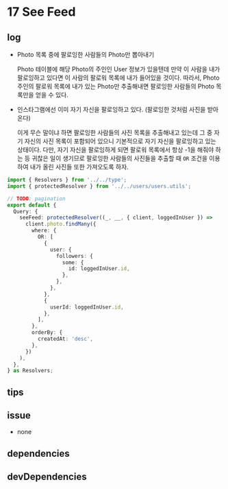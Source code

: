 # 17 See Feed

## log

- Photo 목록 중에 팔로잉한 사람들의 Photo만 뽑아내기

  Photo 테이블에 해당 Photo의 주인인 User 정보가 있을텐데 만약 이 사람을 내가 팔로잉하고 있다면 이 사람의 팔로워 목록에 내가 들어있을 것이다. 따라서, Photo 주인의 팔로워 목록에 내가 있는 Photo만 추출해내면 팔로잉한 사람들의 Photo 목록만을 얻을 수 있다.

- 인스타그램에선 이미 자기 자신을 팔로잉하고 있다. (팔로잉한 것처럼 사진을 받아온다)

  이게 무슨 말이냐 하면 팔로잉한 사람들의 사진 목록을 추출해내고 있는데 그 중 자기 자신의 사진 목록이 포함되어 있으니 기본적으로 자기 자신을 팔로잉하고 있는 상태이다. 다만, 자기 자신을 팔로잉하게 되면 팔로워 목록에서 항상 -1을 해줘야 하는 등 귀찮은 일이 생기므로 팔로잉한 사람들의 사진들을 추출할 때 `OR` 조건을 이용하여 내가 올린 사진들 또한 가져오도록 하자.

```ts
import { Resolvers } from '../../type';
import { protectedResolver } from '../../users/users.utils';

// TODO: pagination
export default {
  Query: {
    seeFeed: protectedResolver((_, __, { client, loggedInUser }) =>
      client.photo.findMany({
        where: {
          OR: [
            {
              user: {
                followers: {
                  some: {
                    id: loggedInUser.id,
                  },
                },
              },
            },
            {
              userId: loggedInUser.id,
            },
          ],
        },
        orderBy: {
          createdAt: 'desc',
        },
      })
    ),
  },
} as Resolvers;
```

## tips

## issue

- none

## dependencies

## devDependencies

